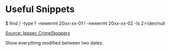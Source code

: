 # Useful Snippets

$ find / -type f -newermt 20xx-xx-01 ! -newermt 20xx-xx-02 -ls 2>/dev/null

[Source: Ippsec CrimeStoppers](https://www.youtube.com/watch?v=bgKth1K44QA)

Show everything modified between two dates.
